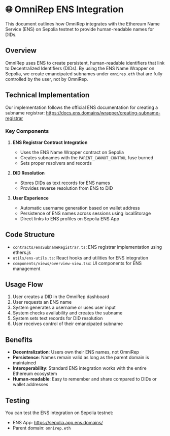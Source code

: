 # 🌐 OmniRep ENS Integration

This document outlines how OmniRep integrates with the Ethereum Name Service (ENS) on Sepolia testnet to provide human-readable names for DIDs.

## Overview

OmniRep uses ENS to create persistent, human-readable identifiers that link to Decentralized Identifiers (DIDs). 
By using the ENS Name Wrapper on Sepolia, we create emancipated subnames under `omnirep.eth` that are fully 
controlled by the user, not by OmniRep.

## Technical Implementation

Our implementation follows the official ENS documentation for creating a subname registrar:
https://docs.ens.domains/wrapper/creating-subname-registrar

### Key Components

1. **ENS Registrar Contract Integration**
   - Uses the ENS Name Wrapper contract on Sepolia
   - Creates subnames with the `PARENT_CANNOT_CONTROL` fuse burned
   - Sets proper resolvers and records

2. **DID Resolution**
   - Stores DIDs as text records for ENS names
   - Provides reverse resolution from ENS to DID

3. **User Experience**
   - Automatic username generation based on wallet address
   - Persistence of ENS names across sessions using localStorage
   - Direct links to ENS profiles on Sepolia ENS App

## Code Structure

- `contracts/ensSubnameRegistrar.ts`: ENS registrar implementation using ethers.js
- `utils/ens-utils.ts`: React hooks and utilities for ENS integration
- `components/views/overview-view.tsx`: UI components for ENS management

## Usage Flow

1. User creates a DID in the OmniRep dashboard
2. User requests an ENS name
3. System generates a username or uses user input
4. System checks availability and creates the subname
5. System sets text records for DID resolution
6. User receives control of their emancipated subname

## Benefits

- **Decentralization**: Users own their ENS names, not OmniRep
- **Persistence**: Names remain valid as long as the parent domain is maintained
- **Interoperability**: Standard ENS integration works with the entire Ethereum ecosystem
- **Human-readable**: Easy to remember and share compared to DIDs or wallet addresses

## Testing

You can test the ENS integration on Sepolia testnet:
- ENS App: https://sepolia.app.ens.domains/
- Parent domain: `omnirep.eth`
